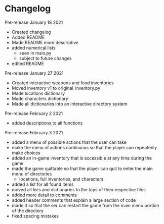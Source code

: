 # Changelog
Pre-release January 18 2021
- Created changelog
- Added README
- Made README more descriptive
- added numerical lists
  - seen in main.py
  - subject to future changes
- edited README

Pre-release January 27 2021
- Created interactive weapons and food inventories
- Moved inventory v1 to original_inventory.py
- Made locations dictionary
- Made characters dictionary
- Made all dictionaries into an interactive directory system

Pre-release February 2 2021
- added descriptions to all functions

Pre-release February 3 2021
- added a menu of possible actions that the user can take
- make the menu of actions continuous so that the player can repeatedly make choices
- added an in-game inventory that is accessible at any time during the game
- made the game quittable so that the player can quit to enter the main menu of directories
  - locations, full inventories, and characters
- added a list for all found items
- moved all lists and dictionaries to the tops of their respective files
- added more detail to comments
- added header comments that explain a large section of code
- made it so that the ser can restart the game from the main menu portion of the directory
- fixed spacing mistakes